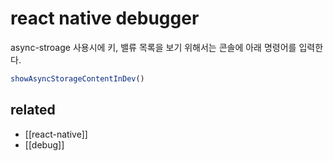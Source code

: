# react native debugger

async-stroage 사용시에 키, 밸류 목록을 보기 위해서는 콘솔에 아래 명령어를 입력한다.

```js
showAsyncStorageContentInDev()
```

## related
- [[react-native]]
- [[debug]]

